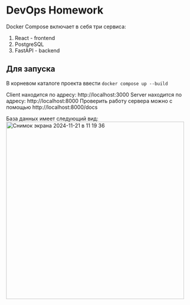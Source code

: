 # DevOps Homework

Docker Compose включает в себя три сервиса:

1) React - frontend
2) PostgreSQL
3) FastAPI - backend

## Для запуска
В корневом каталоге проекта ввести `docker compose up --build`

Client находится по адресу: http://localhost:3000
Server находится по адресу: http://localhost:8000
Проверить работу сервера можно с помощью http://localhost:8000/docs

База данных имеет следующий вид:
<img width="482" alt="Снимок экрана 2024-11-21 в 11 19 36" src="https://github.com/user-attachments/assets/e474b9d1-a4a0-428f-9f8d-99d6337102c4">
